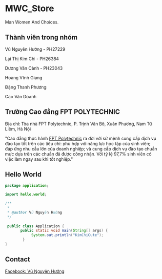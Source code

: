 # MWC_Store

Man Women And Choices.

## Thành viên trong nhóm

Vũ Nguyên Hướng - PH27229

Lại Thị Kim Chi - PH26384

Dương Văn Cảnh - PH23043

Hoàng Vĩnh Giang

Đặng Thanh Phương

Cao Văn Doanh


## Trường Cao đẳng FPT POLYTECHNIC

Địa chỉ: Tòa nhà FPT Polytechnic, P. Trịnh Văn Bô, Xuân Phương, Nam Từ Liêm, Hà Nội

"Cao đẳng thực hành [FPT Polytechnic](https://www.facebook.com/fpt.poly) ra đời với sứ mệnh cung cấp dịch vụ đào tạo tốt trên các tiêu chí: phù hợp với năng lực học tập của sinh viên; đáp ứng nhu cầu lớn của doanh nghiệp; và cung cấp dịch vụ đào tạo chuẩn mực dựa trên các chuẩn đã được công nhận. Với tỷ lệ 97,7% sinh viên có việc làm ngay sau khi tốt nghiệp."


## Hello World

```java
package application;

import hello.world;

/**
 *
 * @author Vũ Nguyên Hướng
 */
 
 public class Application {
       public static void main(String[] args) {
            System.out.println("KimChiCute");
        }
}
```

## Contact

[Facebook: Vũ Nguyên Hướng](https://www.facebook.com/VuNguyenHuong.Official)
